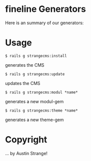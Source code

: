 # fineline Generators

Here is an summary of our generators:


# Usage

	
	$ rails g strangecms:install
generates the CMS

	
	$ rails g strangecms:update
updates the CMS

	
	$ rails g strangecms:modul *name*
generates a new modul-gem

	
	$ rails g strangecms:theme *name*
generates a new theme-gem




# Copyright	
... by Austin Strange!